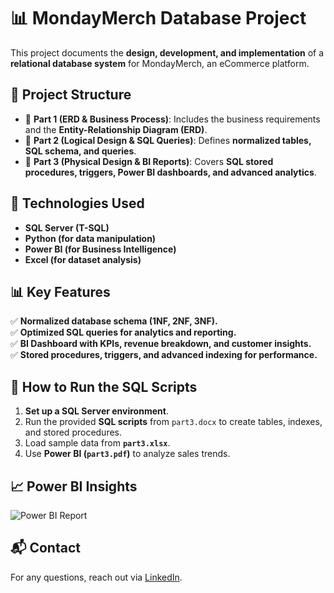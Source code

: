 # 📊 MondayMerch Database Project

This project documents the **design, development, and implementation** of a **relational database system** for MondayMerch, an eCommerce platform.

## 📂 Project Structure
- 📄 **Part 1 (ERD & Business Process)**: Includes the business requirements and the **Entity-Relationship Diagram (ERD)**.
- 📄 **Part 2 (Logical Design & SQL Queries)**: Defines **normalized tables, SQL schema, and queries**.
- 📄 **Part 3 (Physical Design & BI Reports)**: Covers **SQL stored procedures, triggers, Power BI dashboards, and advanced analytics**.

## 🔧 Technologies Used
- **SQL Server (T-SQL)**
- **Python (for data manipulation)**
- **Power BI (for Business Intelligence)**
- **Excel (for dataset analysis)**

## 📊 Key Features
✅ **Normalized database schema (1NF, 2NF, 3NF).**  
✅ **Optimized SQL queries for analytics and reporting.**  
✅ **BI Dashboard with KPIs, revenue breakdown, and customer insights.**  
✅ **Stored procedures, triggers, and advanced indexing for performance.**  

## 🚀 How to Run the SQL Scripts
1. **Set up a SQL Server environment**.
2. Run the provided **SQL scripts** from `part3.docx` to create tables, indexes, and stored procedures.
3. Load sample data from **`part3.xlsx`**.
4. Use **Power BI (`part3.pdf`)** to analyze sales trends.

## 📈 Power BI Insights
![Power BI Report](images/powerbi_report.png)

## 📬 Contact
For any questions, reach out via [LinkedIn](https://www.linkedin.com/in/your-profile).
